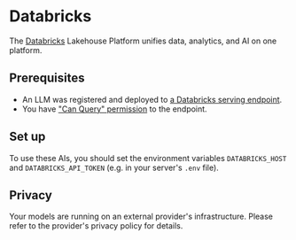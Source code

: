 # Databricks

The [Databricks](https://www.databricks.com/) Lakehouse Platform unifies data, analytics, and AI on one platform.

## Prerequisites

- An LLM was registered and deployed to [a Databricks serving endpoint](https://docs.databricks.com/machine-learning/model-serving/index.html).
- You have ["Can Query" permission](https://docs.databricks.com/security/auth-authz/access-control/serving-endpoint-acl.html) to the endpoint.

## Set up

To use these AIs, you should set the environment variables `DATABRICKS_HOST` and `DATABRICKS_API_TOKEN` (e.g. in your server's `.env` file).

## Privacy

Your models are running on an external provider's infrastructure. Please refer to the provider's privacy policy for details.
